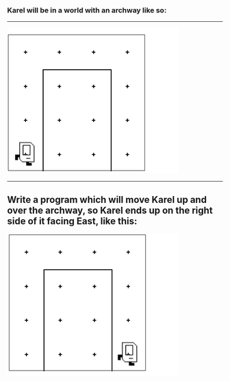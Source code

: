 ### Karel will be in a world with an archway like so:
-------------------------
<img src="Images/archway_world.PNG"/>

--------------------------------

Write a program which will move Karel up and over the archway, so Karel ends up on the right side of it facing East, like this:
-----------------------------------------------
<img src="Images/archway_world_like.PNG"/>
